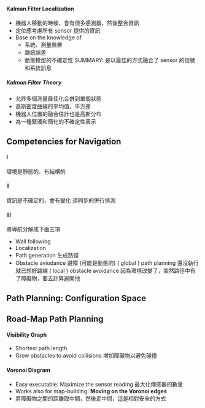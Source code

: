 #### Kalman Filter Localization
+ 機器人移動的時候，會有很多感測器，然後整合資訊
+ 定位應考慮所有 sensor 提供的資訊
+ Base on the knowledge of
	+ 系統、測量裝置
	+ 雜訊誤差
	+ 動態模型的不確定性
SUMMARY: 是以最佳的方式融合了 sensor 的信號和系統訊息

##### Kalman Filter Theory
+ 允許多個測量最佳化合併到單個狀態
+ 高斯密度曲線的平均值、平方差
+ 機器人位置的融合估計也是高斯分布
+ 為一種緊湊和簡化的不確定性表示


## Competencies for Navigation 
#### I
環境是靜態的、有結構的
#### II
資訊是不確定的，會有變化
須同步的併行偵測
#### III
將導航分解成下面三項
+ Wall following
+ Localization
+ Path generation   生成路徑
+ Obstacle aviodance 避障 (可能是動態的)
( global ) path planning        還沒執行就已想好路線
( local )   obstacle avoidance  因為環境改變了，突然路徑中有了障礙物，要去計算避開他

## Path Planning: Configuration Space

## Road-Map Path Planning
#### Visibility Graph
+ Shortest path length
+ Grow obstacles to avoid collisions 增加障礙物以避免碰撞

#### Voronoi Diagram
+ Easy executable: Maximize the sensor reading 最大化傳感器的數量
+ Works also for map-building:  **Moving on the Voronoi edges**
+ 將障礙物之間的距離取中間，然後走中間，這是相對安全的方式

#### 